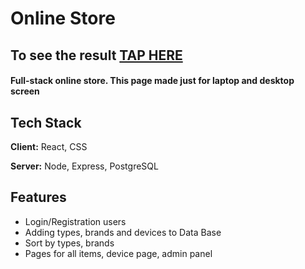 # Online Store



## To see the result [TAP HERE](http://193.201.115.48:3000/)

#### Full-stack online store. This page made just for laptop and desktop screen
## Tech Stack

**Client:** React, CSS

**Server:** Node, Express, PostgreSQL


## Features

- Login/Registration users
- Adding types, brands and devices to Data Base
- Sort by types, brands
- Pages for all items, device page, admin panel


